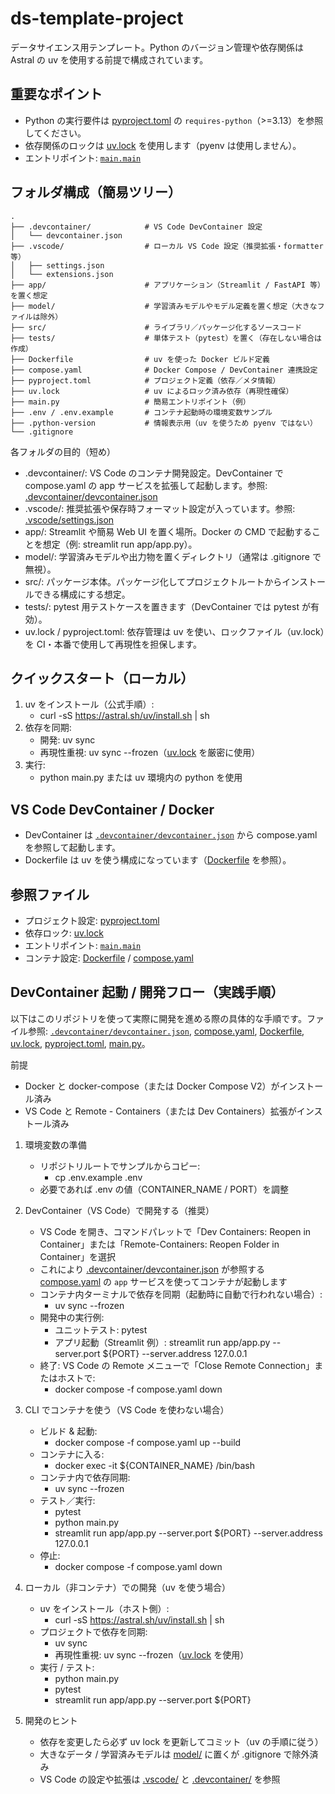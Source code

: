# ds-template-project

データサイエンス用テンプレート。Python のバージョン管理や依存関係は Astral の uv を使用する前提で構成されています。

## 重要なポイント
- Python の実行要件は [pyproject.toml](pyproject.toml) の `requires-python`（>=3.13）を参照してください。
- 依存関係のロックは [uv.lock](uv.lock) を使用します（pyenv は使用しません）。
- エントリポイント: [`main.main`](main.py)

## フォルダ構成（簡易ツリー）
```
.
├── .devcontainer/            # VS Code DevContainer 設定
│   └── devcontainer.json
├── .vscode/                  # ローカル VS Code 設定（推奨拡張・formatter等）
│   ├── settings.json
│   └── extensions.json
├── app/                      # アプリケーション（Streamlit / FastAPI 等）を置く想定
├── model/                    # 学習済みモデルやモデル定義を置く想定（大きなファイルは除外）
├── src/                      # ライブラリ／パッケージ化するソースコード
├── tests/                    # 単体テスト（pytest）を置く（存在しない場合は作成）
├── Dockerfile                # uv を使った Docker ビルド定義
├── compose.yaml              # Docker Compose / DevContainer 連携設定
├── pyproject.toml            # プロジェクト定義（依存／メタ情報）
├── uv.lock                   # uv によるロック済み依存（再現性確保）
├── main.py                   # 簡易エントリポイント（例）
├── .env / .env.example       # コンテナ起動時の環境変数サンプル
├── .python-version           # 情報表示用（uv を使うため pyenv ではない）
└── .gitignore
```

各フォルダの目的（短め）
- .devcontainer/: VS Code のコンテナ開発設定。DevContainer で compose.yaml の app サービスを拡張して起動します。参照: [.devcontainer/devcontainer.json](.devcontainer/devcontainer.json)
- .vscode/: 推奨拡張や保存時フォーマット設定が入っています。参照: [.vscode/settings.json](.vscode/settings.json)
- app/: Streamlit や簡易 Web UI を置く場所。Docker の CMD で起動することを想定（例: streamlit run app/app.py）。
- model/: 学習済みモデルや出力物を置くディレクトリ（通常は .gitignore で無視）。
- src/: パッケージ本体。パッケージ化してプロジェクトルートからインストールできる構成にする想定。
- tests/: pytest 用テストケースを置きます（DevContainer では pytest が有効）。
- uv.lock / pyproject.toml: 依存管理は uv を使い、ロックファイル（uv.lock）を CI・本番で使用して再現性を担保します。

## クイックスタート（ローカル）
1. uv をインストール（公式手順）:
   - curl -sS https://astral.sh/uv/install.sh | sh
2. 依存を同期:
   - 開発: uv sync
   - 再現性重視: uv sync --frozen（[uv.lock](uv.lock) を厳密に使用）
3. 実行:
   - python main.py  または uv 環境内の python を使用

## VS Code DevContainer / Docker
- DevContainer は [`.devcontainer/devcontainer.json`](.devcontainer/devcontainer.json) から compose.yaml を参照して起動します。
- Dockerfile は uv を使う構成になっています（[Dockerfile](Dockerfile) を参照）。

## 参照ファイル
- プロジェクト設定: [pyproject.toml](pyproject.toml)  
- 依存ロック: [uv.lock](uv.lock)  
- エントリポイント: [`main.main`](main.py)  
- コンテナ設定: [Dockerfile](Dockerfile) / [compose.yaml](compose.yaml)

## DevContainer 起動 / 開発フロー（実践手順）

以下はこのリポジトリを使って実際に開発を進める際の具体的な手順です。ファイル参照: [`.devcontainer/devcontainer.json`](.devcontainer/devcontainer.json), [compose.yaml](compose.yaml), [Dockerfile](Dockerfile), [uv.lock](uv.lock), [pyproject.toml](pyproject.toml), [main.py](main.py)。

前提
- Docker と docker-compose（または Docker Compose V2）がインストール済み
- VS Code と Remote - Containers（または Dev Containers）拡張がインストール済み

1) 環境変数の準備
   - リポジトリルートでサンプルからコピー:
     - cp .env.example .env
   - 必要であれば .env の値（CONTAINER_NAME / PORT）を調整

2) DevContainer（VS Code）で開発する（推奨）
   - VS Code を開き、コマンドパレットで「Dev Containers: Reopen in Container」または「Remote-Containers: Reopen Folder in Container」を選択
   - これにより [.devcontainer/devcontainer.json](.devcontainer/devcontainer.json) が参照する [compose.yaml](compose.yaml) の `app` サービスを使ってコンテナが起動します
   - コンテナ内ターミナルで依存を同期（起動時に自動で行われない場合）:
     - uv sync --frozen
   - 開発中の実行例:
     - ユニットテスト: pytest
     - アプリ起動（Streamlit 例）: streamlit run app/app.py --server.port ${PORT} --server.address 127.0.0.1
   - 終了: VS Code の Remote メニューで「Close Remote Connection」またはホストで:
     - docker compose -f compose.yaml down

3) CLI でコンテナを使う（VS Code を使わない場合）
   - ビルド & 起動:
     - docker compose -f compose.yaml up --build
   - コンテナに入る:
     - docker exec -it ${CONTAINER_NAME} /bin/bash
   - コンテナ内で依存同期:
     - uv sync --frozen
   - テスト／実行:
     - pytest
     - python main.py
     - streamlit run app/app.py --server.port ${PORT} --server.address 127.0.0.1
   - 停止:
     - docker compose -f compose.yaml down

4) ローカル（非コンテナ）での開発（uv を使う場合）
   - uv をインストール（ホスト側）:
     - curl -sS https://astral.sh/uv/install.sh | sh
   - プロジェクトで依存を同期:
     - uv sync
     - 再現性重視: uv sync --frozen（[uv.lock](uv.lock) を使用）
   - 実行 / テスト:
     - python main.py
     - pytest
     - streamlit run app/app.py --server.port ${PORT}

5) 開発のヒント
   - 依存を変更したら必ず uv lock を更新してコミット（uv の手順に従う）
   - 大きなデータ / 学習済みモデルは [model/](model/) に置くが .gitignore で除外済み
   - VS Code の設定や拡張は [.vscode/](.vscode/) と [.devcontainer/](.devcontainer/) を参照

